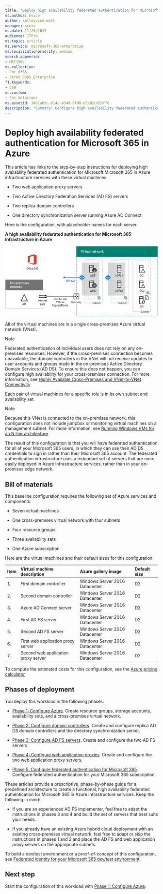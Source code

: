 ```yaml
---
title: "Deploy high availability federated authentication for Microsoft 365 in Azure"
ms.author: kvice
author: kelleyvice-msft
manager: scotv
ms.date: 11/25/2019
audience: ITPro
ms.topic: article
ms.service: microsoft-365-enterprise
ms.localizationpriority: medium
search.appverid:
- MET150s
ms.collection: 
- Ent_O365
- Strat_O365_Enterprise
f1.keywords:
- CSH
ms.custom:
- Ent_Solutions
ms.assetid: 34b1ab9c-814c-434d-8fd0-e5a82cd9bff6
description: "Summary: Configure high availability federated authentication for your Microsoft 365 subscription in Microsoft Azure."
---
```


# Deploy high availability federated authentication for Microsoft 365 in Azure

This article has links to the step-by-step instructions for deploying high availability federated authentication for Microsoft Microsoft 365 in Azure infrastructure services with these virtual machines:
  
- Two web application proxy servers
    
- Two Active Directory Federation Services (AD FS) servers
    
- Two replica domain controllers
    
- One directory synchronization server running Azure AD Connect
    
Here is the configuration, with placeholder names for each server.
  
**A high availability federated authentication for Microsoft 365 infrastructure in Azure**

![The final configuration of the high availability Microsoft 365 federated authentication infrastructure in Azure.](../media/c5da470a-f2aa-489a-a050-df09b4d641df.png)
  
All of the virtual machines are in a single cross-premises Azure virtual network (VNet). 
  
> [!NOTE]
> Federated authentication of individual users does not rely on any on-premises resources. However, if the cross-premises connection becomes unavailable, the domain controllers in the VNet will not receive updates to user accounts and groups made in the on-premises Active Directory Domain Services (AD DS). To ensure this does not happen, you can configure high availability for your cross-premises connection. For more information, see [Highly Available Cross-Premises and VNet-to-VNet Connectivity](/azure/vpn-gateway/vpn-gateway-highlyavailable)
  
Each pair of virtual machines for a specific role is in its own subnet and availability set.
  
> [!NOTE]
> Because this VNet is connected to the on-premises network, this configuration does not include jumpbox or monitoring virtual machines on a management subnet. For more information, see [Running Windows VMs for an N-tier architecture](/azure/guidance/guidance-compute-n-tier-vm). 
  
The result of this configuration is that you will have federated authentication for all of your Microsoft 365 users, in which they can use their AD DS credentials to sign in rather than their Microsoft 365 account. The federated authentication infrastructure uses a redundant set of servers that are more easily deployed in Azure infrastructure services, rather than in your on-premises edge network.
  
## Bill of materials

This baseline configuration requires the following set of Azure services and components:
  
- Seven virtual machines
    
- One cross-premises virtual network with four subnets
    
- Four resource groups
    
- Three availability sets
    
- One Azure subscription
    
Here are the virtual machines and their default sizes for this configuration.
  
|**Item**|**Virtual machine description**|**Azure gallery image**|**Default size**|
|:-----|:-----|:-----|:-----|
|1.  <br/> |First domain controller  <br/> |Windows Server 2016 Datacenter  <br/> |D2  <br/> |
|2.  <br/> |Second domain controller  <br/> |Windows Server 2016 Datacenter  <br/> |D2  <br/> |
|3.  <br/> |Azure AD Connect server  <br/> |Windows Server 2016 Datacenter  <br/> |D2  <br/> |
|4.  <br/> |First AD FS server  <br/> |Windows Server 2016 Datacenter  <br/> |D2  <br/> |
|5.  <br/> |Second AD FS server  <br/> |Windows Server 2016 Datacenter  <br/> |D2  <br/> |
|6.  <br/> |First web application proxy server  <br/> |Windows Server 2016 Datacenter  <br/> |D2  <br/> |
|7.  <br/> |Second web application proxy server  <br/> |Windows Server 2016 Datacenter  <br/> |D2  <br/> |
   
To compute the estimated costs for this configuration, see the [Azure pricing calculator](https://azure.microsoft.com/pricing/calculator/)
  
## Phases of deployment

You deploy this workload in the following phases:
  
- [Phase 1: Configure Azure](high-availability-federated-authentication-phase-1-configure-azure.md). Create resource groups, storage accounts, availability sets, and a cross-premises virtual network.
    
- [Phase 2: Configure domain controllers](high-availability-federated-authentication-phase-2-configure-domain-controllers.md). Create and configure replica AD DS domain controllers and the directory synchronization server.
    
- [Phase 3: Configure AD FS servers](high-availability-federated-authentication-phase-3-configure-ad-fs-servers.md). Create and configure the two AD FS servers.
    
- [Phase 4: Configure web application proxies](high-availability-federated-authentication-phase-4-configure-web-application-pro.md). Create and configure the two web application proxy servers.
    
- [Phase 5: Configure federated authentication for Microsoft 365](high-availability-federated-authentication-phase-5-configure-federated-authentic.md). Configure federated authentication for your Microsoft 365 subscription.
    
These articles provide a prescriptive, phase-by-phase guide for a predefined architecture to create a functional, high availability federated authentication for Microsoft 365 in Azure infrastructure services. Keep the following in mind:
  
- If you are an experienced AD FS implementer, feel free to adapt the instructions in phases 3 and 4 and build the set of servers that best suits your needs.
    
- If you already have an existing Azure hybrid cloud deployment with an existing cross-premises virtual network, feel free to adapt or skip the instructions in phases 1 and 2 and place the AD FS and web application proxy servers on the appropriate subnets.
    
To build a dev/test environment or a proof-of-concept of this configuration, see [Federated identity for your Microsoft 365 dev/test environment](federated-identity-for-your-microsoft-365-dev-test-environment.md).
  
## Next step

Start the configuration of this workload with [Phase 1: Configure Azure](high-availability-federated-authentication-phase-1-configure-azure.md). 
